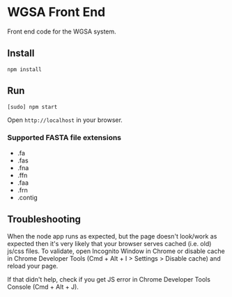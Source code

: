 WGSA Front End
==========

Front end code for the WGSA system.

Install
----------------
`npm install`

Run
----------------
`[sudo] npm start`

Open `http://localhost` in your browser.

### Supported FASTA file extensions
* .fa
* .fas
* .fna
* .ffn
* .faa
* .frn
* .contig

Troubleshooting
----------------
When the node app runs as expected, but the page doesn't look/work as expected then it's very likely that your browser serves cached (i.e. old) js/css files. To validate, open Incognito Window in Chrome or disable cache in Chrome Developer Tools (Cmd + Alt + I > Settings > Disable cache) and reload your page.

If that didn't help, check if you get JS error in Chrome Developer Tools Console (Cmd + Alt + J).
